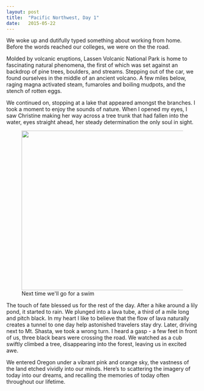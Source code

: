 ```yaml
---
layout: post
title:  "Pacific Northwest, Day 1" 
date:   2015-05-22
---
```

We woke up and dutifully typed something about working from home. Before the words reached our colleges, we were on the the road.

Molded by volcanic eruptions, Lassen Volcanic National Park is home to fascinating natural phenomena, the first of which was set against an backdrop of pine trees, boulders, and streams. Stepping out of the car, we found ourselves in the middle of an ancient volcano. A few miles below, raging magna activated steam, fumaroles and boiling mudpots, and the stench of rotten eggs.

We continued on, stopping at a lake that appeared amongst the branches. I took a moment to enjoy the sounds of nature. When I opened my eyes, I saw Christine making her way across a tree trunk that had fallen into the water, eyes straight ahead, her steady determination the only soul in sight. 

<figure>
	<img src="{{ '/assets/img/summit_lake.jpg' | prepend: site.baseurl }}" alt="" height="420px" width="600px"> 
	<figcaption>Next time we'll go for a swim</figcaption>
</figure>

The touch of fate blessed us for the rest of the day. After a hike around a lily pond, it started to rain. We plunged into a lava tube, a third of a mile long and pitch black. In my heart I like to believe that the flow of lava naturally creates a tunnel to one day help astonished travelers stay dry. Later, driving next to Mt. Shasta, we took a wrong turn. I heard a gasp - a few feet in front of us, three black bears were crossing the road. We watched as a cub swiftly climbed a tree, disappearing into the forest, leaving us in excited awe.

We entered Oregon under a vibrant pink and orange sky, the vastness of the land etched vividly into our minds. Here’s to scattering the imagery of today into our dreams, and recalling the memories of today often throughout our lifetime.

